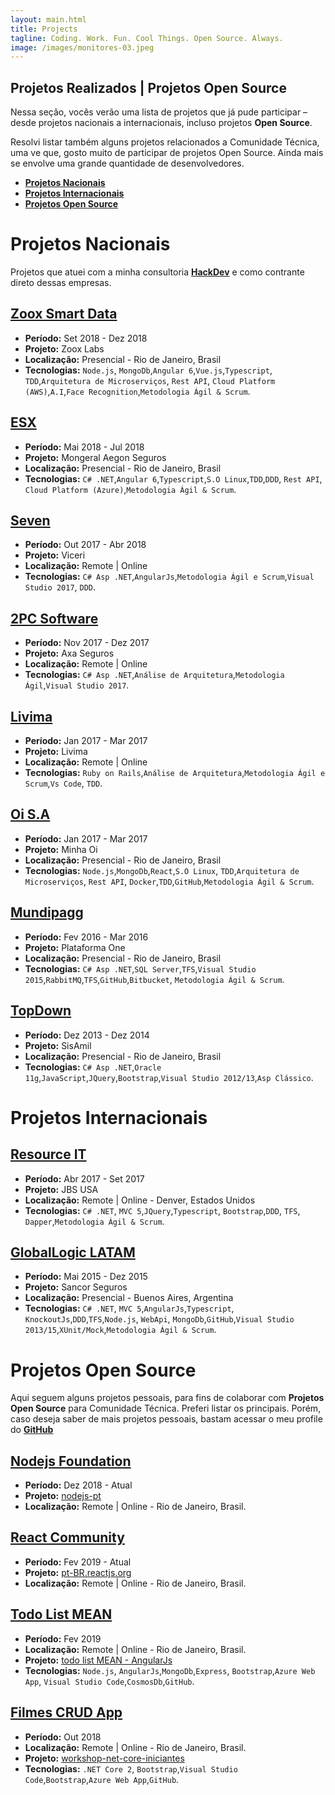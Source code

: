 ```yaml
---
layout: main.html
title: Projects
tagline: Coding. Work. Fun. Cool Things. Open Source. Always.
image: /images/monitores-03.jpeg
---
```


## Projetos Realizados | Projetos Open Source

<p>
  Nessa seção, vocês verão uma lista de projetos que já pude participar – desde projetos nacionais a internacionais, incluso projetos <b>Open Source</b>.
</p>

<p>
  Resolvi listar também alguns projetos relacionados a Comunidade Técnica, uma ve que, gosto muito de participar de projetos Open Source. Ainda mais se envolve uma grande quantidade de desenvolvedores.
</p>

- **[Projetos Nacionais](#projetos-nacionais)**
- **[Projetos Internacionais](#projetos-internacionais)**
- **[Projetos Open Source](#projetos-open-source)**

# Projetos Nacionais

<p>
  Projetos que atuei com a minha consultoria <b><a href="https://www.linkedin.com/company/28654103">HackDev</a></b> e
  como contrante direto dessas empresas.
</p>

## [Zoox Smart Data](https://zooxsmart.com/pt-br/)
* **Período:** Set 2018 - Dez 2018 
* **Projeto:** Zoox Labs 
* **Localização:** Presencial - Rio de Janeiro, Brasil
* **Tecnologias:** `Node.js`, `MongoDb`,`Angular 6`,`Vue.js`,`Typescript`, `TDD`,`Arquitetura de Microserviços`, `Rest API`, `Cloud Platform (AWS)`,`A.I`,`Face Recognition`,`Metodologia Ágil & Scrum`.

## [ESX](http://www.esx.com.br/)
* **Período:** Mai 2018 - Jul 2018 
* **Projeto:** Mongeral Aegon Seguros
* **Localização:** Presencial - Rio de Janeiro, Brasil
* **Tecnologias:** `C# .NET`,`Angular 6`,`Typescript`,`S.O Linux`,`TDD`,`DDD`, `Rest API`, `Cloud Platform (Azure)`,`Metodologia Ágil & Scrum`.

## [Seven]()
* **Período:** Out 2017 - Abr 2018 
* **Projeto:** Viceri
* **Localização:** Remote | Online
* **Tecnologias:** `C# Asp .NET`,`AngularJs`,`Metodologia Ágil e Scrum`,`Visual Studio 2017`, `DDD`.

## [2PC Software](http://2pc.software/) 
* **Período:** Nov 2017 - Dez 2017 
* **Projeto:** Axa Seguros
* **Localização:** Remote | Online
* **Tecnologias:** `C# Asp .NET`,`Análise de Arquitetura`,`Metodologia Ágil`,`Visual Studio 2017`.

## [Livima](https://www.livima.com.br/)
* **Período:** Jan 2017 - Mar 2017 
* **Projeto:** Livima
* **Localização:** Remote | Online
* **Tecnologias:** `Ruby on Rails`,`Análise de Arquitetura`,`Metodologia Ágil e Scrum`,`Vs Code`, `TDD`.

## [Oi S.A](https://www.oi.com.br/)
* **Período:** Jan 2017 - Mar 2017 
* **Projeto:** Minha Oi
* **Localização:** Presencial - Rio de Janeiro, Brasil
* **Tecnologias:** `Node.js`,`MongoDb`,`React`,`S.O Linux`, `TDD`,`Arquitetura de Microserviços`, `Rest API`, `Docker`,`TDD`,`GitHub`,`Metodologia Ágil & Scrum`.

## [Mundipagg](http://2pc.software/) 
* **Período:** Fev 2016 - Mar 2016 
* **Projeto:** Plataforma One
* **Localização:** Presencial - Rio de Janeiro, Brasil
* **Tecnologias:** `C# Asp .NET`,`SQL Server`,`TFS`,`Visual Studio 2015`,`RabbitMQ`,`TFS`,`GitHub`,`Bitbucket`,
`Metodologia Ágil & Scrum`.

## [TopDown](http://topdown.com.br/) 
* **Período:** Dez 2013 - Dez 2014 
* **Projeto:** SisAmil
* **Localização:** Presencial - Rio de Janeiro, Brasil
* **Tecnologias:** `C# Asp .NET`,`Oracle 11g`,`JavaScript`,`JQuery`,`Bootstrap`,`Visual Studio 2012/13`,`Asp Clássico`.

# Projetos Internacionais

## [Resource IT](https://www.resourceit.com/)
* **Período:** Abr 2017 - Set 2017 
* **Projeto:** JBS USA
* **Localização:** Remote | Online - Denver, Estados Unidos
* **Tecnologias:** `C# .NET`, `MVC 5`,`JQuery`,`Typescript`, `Bootstrap`,`DDD`, `TFS`, `Dapper`,`Metodologia Ágil & Scrum`.

## [GlobalLogic LATAM](https://www.globallogic.com/latam/)
* **Período:** Mai 2015 - Dez 2015 
* **Projeto:** Sancor Seguros
* **Localização:** Presencial - Buenos Aires, Argentina
* **Tecnologias:** `C# .NET`, `MVC 5`,`AngularJs`,`Typescript`, `KnockoutJs`,`DDD`,`TFS`,`Node.js`, `WebApi`,
`MongoDb`,`GitHub`,`Visual Studio 2013/15`,`XUnit/Mock`,`Metodologia Ágil & Scrum`.

# Projetos Open Source

<p>
  Aqui seguem alguns projetos pessoais, para fins de colaborar com <b>Projetos Open Source</b> para Comunidade Técnica. Preferi listar os principais. Porém, caso deseja saber de mais projetos pessoais, bastam acessar o meu
  profile do <b><a href="https://github.com/glaucia86">GitHub</a></b>
</p>

## [Nodejs Foundation](https://github.com/nodejs)
* **Período:** Dez 2018 - Atual
* **Projeto:** [nodejs-pt](https://github.com/nodejs/nodejs-pt)
* **Localização:** Remote | Online - Rio de Janeiro, Brasil.

## [React Community](https://github.com/reactjs)
* **Período:** Fev 2019 - Atual 
* **Projeto:** [pt-BR.reactjs.org](https://github.com/reactjs/pt-BR.reactjs.org)
* **Localização:** Remote | Online - Rio de Janeiro, Brasil.

## [Todo List MEAN](https://mean-todo-list-explorandoti.azurewebsites.net/)
* **Período:** Fev 2019 
* **Localização:** Remote | Online - Rio de Janeiro, Brasil.
* **Projeto:** [todo list MEAN - AngularJs](https://github.com/glaucia86/demo-explorando-ti-webinar)
* **Tecnologias:** `Node.js`, `AngularJs`,`MongoDb`,`Express`, `Bootstrap`,`Azure Web App`,
`Visual Studio Code`,`CosmosDb`,`GitHub`.

## [Filmes CRUD App](https://filmes-app-crud.azurewebsites.net/)
* **Período:** Out 2018 
* **Localização:** Remote | Online - Rio de Janeiro, Brasil.
* **Projeto:** [workshop-net-core-iniciantes](https://github.com/glaucia86/workshop-net-core-iniciantes)
* **Tecnologias:** `.NET Core 2`, `Bootstrap`,`Visual Studio Code`,`Bootstrap`,`Azure Web App`,`GitHub`.








